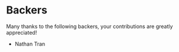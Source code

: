 # Backers

Many thanks to the following backers, your contributions are greatly appreciated!

- Nathan Tran
